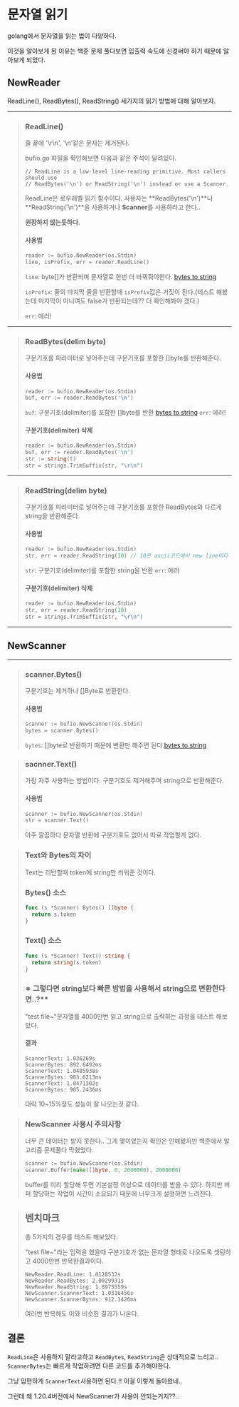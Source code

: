 # 문자열 읽기

golang에서 문자열을 읽는 법이 다양하다.

이것을 알아보게 된 이유는 백준 문제 풀다보면 입출력 속도에 신경써야 하기 때문에 알아보게 되었다.

## NewReader

ReadLine(), ReadBytes(), ReadString() 세가지의 읽기 방법에 대해 알아보자.

---

> ### ReadLine()
> 
> 줄 끝에 '\r\n', '\n'같은 문자는 제거된다.
> 
> bufio.go 파일을 확인해보면 다음과 같은 주석이 달려있다.
> ```console
> // ReadLine is a low-level line-reading primitive. Most callers should use
> // ReadBytes('\n') or ReadString('\n') instead or use a Scanner.
> ```
> ReadLine은 로우레벨 읽기 함수이다. 사용자는 **ReadBytes('\n')**나 **ReadString('\n')**을 사용하거나 **Scanner**를 사용하라고 한다..
> 
> **권장하지 않는듯하다.**
> 
> #### 사용법
> ```go
> reader := bufio.NewReader(os.Stdin)
> line, isPrefix, err = reader.ReadLine()
> ```
> 
> ```line```: byte[]가 반환되며 문자열로 한번 더 바꿔줘야한다. [bytes to string](https://github.com/YoonSeok-Heo/TIL/blob/main/Go/byte%5B%5D%20to%20string.md)
> 
> ```isPrefix```: 줄의 마지막 줄을 반환할때 ```isPrefix```값은 거짓이 된다.(테스트 해봤는데 마지막이 아니여도 false가 반환되는데?? 더 확인해봐야 겠다.)
> 
> ```err```: 에러!

---

> ### ReadBytes(delim byte)
> 
> 구분기호를 파라미터로 넣어주는데 구분기호를 포함한 []byte를 반환해준다. 
> 
> #### 사용법 
> ```go
> reader := bufio.NewReader(os.Stdin)
> buf, err := reader.ReadBytes('\n')
> ```
> 
> ```buf```: 구분기호(delimiter)를 포함한 []byte를 반환 [bytes to string](https://github.com/YoonSeok-Heo/TIL/blob/main/Go/byte%5B%5D%20to%20string.md)
> ```err```: 에러!
> 
> #### 구분기호(delimiter) 삭제
> ```go
> reader := bufio.NewReader(os.Stdin)
> buf, err := reader.ReadBytes('\n')
> str := string(t)
> str = strings.TrimSuffix(str, "\r\n")
> ```

---

> ### ReadString(delim byte)
> 
> 구분기호를 파라미터로 넣어주는데 구분기호를 포함한 ReadBytes와 다르게 string을 반환해준다. 
> 
> #### 사용법
> ```go
> reader := bufio.NewReader(os.Stdin)
> str, err = reader.ReadString(10) // 10은 ascii코드에서 new line이다 '\n'으로 대체할 수 있다.
> ```
> 
> ```str```: 구분기호(delimiter)를 포함한 string을 반환
> ```err```: 에러
> 
> #### 구분기호(delimiter) 삭제
> ```go
> reader := bufio.NewReader(os.Stdin)
> str, err = reader.ReadString(10)
> str = strings.TrimSuffix(str, "\r\n")
> ```

---

## NewScanner

--- 

> ### scanner.Bytes()
> 
> 구분기호는 제거하나 []Byte로 반환한다.
> 
> #### 사용법
> ```go
> scanner := bufio.NewScanner(os.Stdin)
> bytes = scanner.Bytes()
> ```
> ```bytes```: []byte로 반환하기 때문에 변환만 해주면 된다.[bytes to string](https://github.com/YoonSeok-Heo/TIL/blob/main/Go/byte%5B%5D%20to%20string.md)

> ### sacnner.Text()
> 
> 가장 자주 사용하는 방법이다. 구분기호도 제거해주며 string으로 반환해준다.
> 
> #### 사용법
> ```go
> scanner := bufio.NewScanner(os.Stdin)
> str = scanner.Text()
> ```
> 아주 깔끔하다 문자열 반환에 구분기호도 없어서 따로 작업할게 없다.

> ### Text와 Bytes의 차이
> 
> Text는 리턴할때 token에 string만 씌워준 것이다. 
> 
> ### Bytes() 소스
> ```go
> func (s *Scanner) Bytes() []byte {
> 	return s.token
> }
> ```
> ### Text() 소스
> ```go
> func (s *Scanner) Text() string {
> 	return string(s.token)
> }
> ```
> 
> ### ※ 그렇다면 string보다 빠른 방법을 사용해서 string으로 변환한다면..?**
> 
> "test file~"문자열를 4000만번 읽고 string으로 출력하는 과정을 테스트 해보았다.
> 
> #### 결과
> ```console
> ScannerText: 1.036269s
> ScannerBytes: 892.6492ms
> ScannerText: 1.0485938s
> ScannerBytes: 903.6213ms
> ScannerText: 1.0471302s
> ScannerBytes: 905.2436ms
> ```
> 대략 10~15%정도 성능이 잘 나오는것 같다.

> ### NewScanner 사용시 주의사항 
> 
> 너무 큰 데이터는 받지 못한다.. 그게 몇이였는지 확인은 안해봤지만 백준에서 알고리즘 문제풀다 막혔었다.
> ```go
> scanner := bufio.NewScanner(os.Stdin)
> scanner.Buffer(make([]byte, 0, 2000000), 2000000)
> ```
> buffer를 미리 할당해 두면 기본설정 이상으로 데이터를 받을 수 있다. 하지만 버퍼 할당하는 작업이 시간이 소요되기 때문에 너무크게 설정하면 느려진다.


> ## 벤치마크
> 
> 총 5가지의 경우를 테스트 해보았다.
> 
> "test file~"라는 입력을 했을때 구분기호가 없는 문자열 형태로 나오도록 셋팅하고 4000만번 반복한결과이다.
> 
> ```console
> NewReader.ReadLine: 1.0128532s
> NewReader.ReadBytes: 2.0029931s
> NewReader.ReadString: 1.8975559s
> NewScanner.ScannerText: 1.0316456s
> NewScanner.ScannerBytes: 912.1426ms
> ```
> 
> 여러번 반복해도 이와 비슷한 결과가 나온다.

## 결론

```ReadLine```은 사용하지 말라고하고 ```ReadBytes```, ```ReadString```은 상대적으로 느리고.. ```ScannerBytes```는 빠르게 작업하려면 다른 코드를 추가해야한다.

그냥 맘편하게 ```ScannerText```사용하면 된다.!! 이걸 이렇게 돌아왔네..

그런데 왜 1.20.4버전에서 NewScanner가 사용이 안되는거지??..

